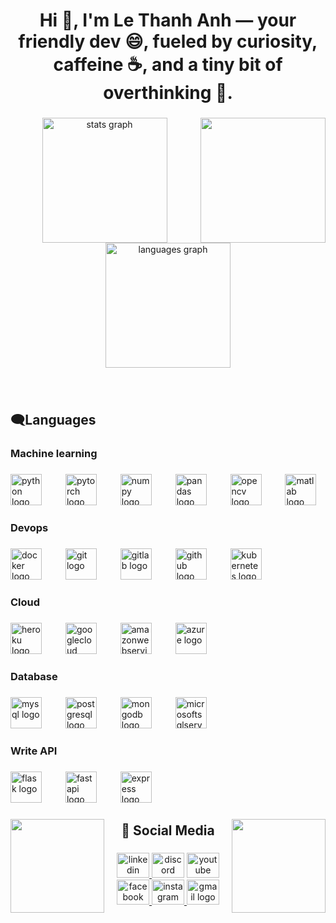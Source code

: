 <h1 align="center">Hi 👋, I'm Le Thanh Anh — your friendly dev 😄, fueled by curiosity, caffeine ☕, and a tiny bit of overthinking 🤯.</h1>

###

<img align="right" height="200" src="https://scontent.fsgn19-1.fna.fbcdn.net/v/t39.30808-6/468603404_18083060743552938_5249826367393089482_n.jpg?_nc_cat=105&ccb=1-7&_nc_sid=127cfc&_nc_ohc=mxTfdyBrYlYQ7kNvwGVqznX&_nc_oc=AdkkyX8hvFTTCJR6ItGTICnXXSz9juapqJmiZYBJMr19OMwdB5eK4fSS3P2TIzWJagk&_nc_zt=23&_nc_ht=scontent.fsgn19-1.fna&_nc_gid=Y2aaKWkChtKJ0cWEVxrtVA&oh=00_AfV_n4_aDuTtTNtJGCtjoz2KNfOb-FLZn-jFMERWkpNIkw&oe=689EA171"  />

###

<div align="center">
  <img src="https://github-readme-stats.vercel.app/api?username=lethanhanh-del&hide_title=true&hide_rank=true&show_icons=true&include_all_commits=false&count_private=false&disable_animations=false&theme=onedark&locale=en&hide_border=false" height="200" alt="stats graph"  />
  <img src="https://github-readme-stats.vercel.app/api/top-langs?username=lethanhanh-del&locale=en&hide_title=false&layout=compact&card_width=320&langs_count=6&theme=onedark&hide_border=false" height="200" alt="languages graph"  />
</div>

###

<br clear="both">

<h2 align="left">🗨️Languages</h2>

###

<h3 align="left">Machine learning</h3>

###

<div align="left">
  <img src="https://cdn.jsdelivr.net/gh/devicons/devicon/icons/python/python-original.svg" height="50" alt="python logo"  />
  <img width="30" />
  <img src="https://cdn.jsdelivr.net/gh/devicons/devicon/icons/pytorch/pytorch-original.svg" height="50" alt="pytorch logo"  />
  <img width="30" />
  <img src="https://cdn.jsdelivr.net/gh/devicons/devicon/icons/numpy/numpy-original.svg" height="50" alt="numpy logo"  />
  <img width="30" />
  <img src="https://cdn.jsdelivr.net/gh/devicons/devicon/icons/pandas/pandas-original.svg" height="50" alt="pandas logo"  />
  <img width="30" />
  <img src="https://cdn.jsdelivr.net/gh/devicons/devicon/icons/opencv/opencv-original.svg" height="50" alt="opencv logo"  />
  <img width="30" />
  <img src="https://cdn.jsdelivr.net/gh/devicons/devicon/icons/matlab/matlab-original.svg" height="50" alt="matlab logo"  />
</div>

###

<h3 align="left">Devops</h3>

###

<div align="left">
  <img src="https://cdn.jsdelivr.net/gh/devicons/devicon/icons/docker/docker-original.svg" height="50" alt="docker logo"  />
  <img width="30" />
  <img src="https://cdn.jsdelivr.net/gh/devicons/devicon/icons/git/git-original.svg" height="50" alt="git logo"  />
  <img width="30" />
  <img src="https://cdn.jsdelivr.net/gh/devicons/devicon/icons/gitlab/gitlab-original.svg" height="50" alt="gitlab logo"  />
  <img width="30" />
  <img src="https://cdn.jsdelivr.net/gh/devicons/devicon/icons/github/github-original.svg" height="50" alt="github logo"  />
  <img width="30" />
  <img src="https://cdn.jsdelivr.net/gh/devicons/devicon/icons/kubernetes/kubernetes-plain.svg" height="50" alt="kubernetes logo"  />
</div>

###

<h3 align="left">Cloud</h3>

###

<div align="left">
  <img src="https://cdn.jsdelivr.net/gh/devicons/devicon/icons/heroku/heroku-original.svg" height="50" alt="heroku logo"  />
  <img width="30" />
  <img src="https://cdn.jsdelivr.net/gh/devicons/devicon/icons/googlecloud/googlecloud-original.svg" height="50" alt="googlecloud logo"  />
  <img width="30" />
  <img src="https://cdn.jsdelivr.net/gh/devicons/devicon/icons/amazonwebservices/amazonwebservices-line-wordmark.svg" height="50" alt="amazonwebservices logo"  />
  <img width="30" />
  <img src="https://cdn.jsdelivr.net/gh/devicons/devicon/icons/azure/azure-original.svg" height="50" alt="azure logo"  />
</div>

###

<h3 align="left">Database</h3>

###

<div align="left">
  <img src="https://cdn.jsdelivr.net/gh/devicons/devicon/icons/mysql/mysql-original.svg" height="50" alt="mysql logo"  />
  <img width="30" />
  <img src="https://cdn.jsdelivr.net/gh/devicons/devicon/icons/postgresql/postgresql-original.svg" height="50" alt="postgresql logo"  />
  <img width="30" />
  <img src="https://cdn.jsdelivr.net/gh/devicons/devicon/icons/mongodb/mongodb-original.svg" height="50" alt="mongodb logo"  />
  <img width="30" />
  <img src="https://cdn.jsdelivr.net/gh/devicons/devicon/icons/microsoftsqlserver/microsoftsqlserver-plain.svg" height="50" alt="microsoftsqlserver logo"  />
</div>

###

<h3 align="left">Write API</h3>

###

<div align="left">
  <img src="https://cdn.jsdelivr.net/gh/devicons/devicon/icons/flask/flask-original.svg" height="50" alt="flask logo"  />
  <img width="30" />
  <img src="https://cdn.jsdelivr.net/gh/devicons/devicon/icons/fastapi/fastapi-original.svg" height="50" alt="fastapi logo"  />
  <img width="30" />
  <img src="https://cdn.jsdelivr.net/gh/devicons/devicon/icons/express/express-original.svg" height="50" alt="express logo"  />
</div>

###

<img align="right" height="150" src="https://i.pinimg.com/1200x/8b/79/6c/8b796c07d71750f531e87ce7f106c234.jpg"  />

###

<img align="left" height="150" src="https://i.pinimg.com/1200x/89/05/ac/8905ac3a7ac24ab0fe649372b69d32c5.jpg"  />

###

<h2 align="center">🎉 Social Media</h2>

###

<div align="center">
  <a href="https://www.linkedin.com/in/anhlt411/" target="_blank">
    <img src="https://raw.githubusercontent.com/maurodesouza/profile-readme-generator/master/src/assets/icons/social/linkedin/default.svg" width="52" height="40" alt="linkedin logo"  />
  </a>
  <img src="https://raw.githubusercontent.com/maurodesouza/profile-readme-generator/master/src/assets/icons/social/discord/default.svg" width="52" height="40" alt="discord logo"  />
  <a href="https://www.youtube.com/@bbdont5219" target="_blank">
    <img src="https://raw.githubusercontent.com/maurodesouza/profile-readme-generator/master/src/assets/icons/social/youtube/default.svg" width="52" height="40" alt="youtube logo"  />
  </a>
  <a href="https://www.facebook.com/thanhanh.le.4114/" target="_blank">
    <img src="https://raw.githubusercontent.com/maurodesouza/profile-readme-generator/master/src/assets/icons/social/facebook/default.svg" width="52" height="40" alt="facebook logo"  />
  </a>
  <a href="https://www.instagram.com/_hnahthna2is1/" target="_blank">
    <img src="https://raw.githubusercontent.com/maurodesouza/profile-readme-generator/master/src/assets/icons/social/instagram/default.svg" width="52" height="40" alt="instagram logo"  />
  </a>
  <a href="mailto:anhlt041104@gmail.com" target="_blank">
    <img src="https://raw.githubusercontent.com/maurodesouza/profile-readme-generator/master/src/assets/icons/social/gmail/default.svg" width="52" height="40" alt="gmail logo"  />
  </a>
</div>

###
